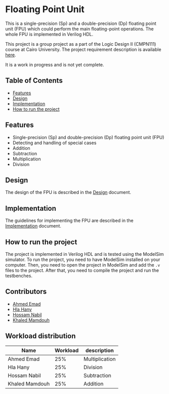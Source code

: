 # Floating Point Unit
This is a single-precision (Sp) and a double-precision (Dp) floating point unit (FPU) which could perform the main floating-point operations. 
The whole FPU is implemented in Verilog HDL.

This project is a group project as a part of the Logic Design II (CMPN111) course at Cairo University. The project requirement description is available [here](./docs/Project-Requirements.pptx).

It is a work in progress and is not yet complete.

## Table of Contents
- [Features](#features)
- [Design](#design)
- [Implementation](#implementation)
- [How to run the project](#how-to-run-the-project)

## Features
- Single-precision (Sp) and double-precision (Dp) floating point unit (FPU)
- Detecting and handling of special cases
- Addition
- Subtraction
- Multiplication
- Division

## Design
The design of the FPU is described in the [Design](./docs/Design.md) document.

## Implementation
The guidelines for implementing the FPU are described in the [Implementation](./docs/Implementation.md) document.

## How to run the project
The project is implemented in Verilog HDL and is tested using the ModelSim simulator.
To run the project, you need to have ModelSim installed on your computer. 
Then, you need to open the project in ModelSim and add the `.v` files to the project.
After that, you need to compile the project and run the testbenches.

## Contributors
- [Ahmed Emad]()
- [Hla Hany]()
- [Hossam Nabil]()
- [Khaled Mamdouh]()

## Workload distribution

| Name | Workload | description |
| --- | --- | --- |
| Ahmed Emad | 25% | Multiplication |
| Hla Hany | 25% | Division |
| Hossam Nabil | 25% | Subtraction |
| Khaled Mamdouh | 25% | Addition |